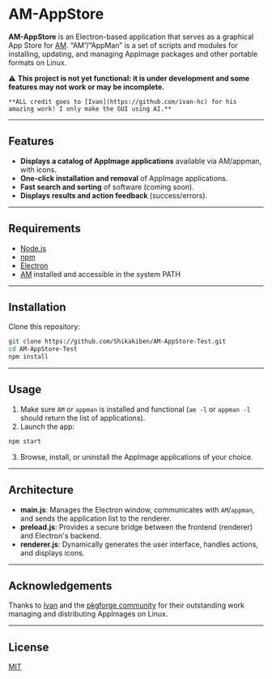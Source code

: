 # AM-AppStore
**AM-AppStore** is an Electron-based application that serves as a graphical App Store for [AM](https://github.com/ivan-hc/AM). “AM”/“AppMan” is a set of scripts and modules for installing, updating, and managing AppImage packages and other portable formats on Linux.

⚠️ **This project is not yet functional: it is under development and some features may not work or may be incomplete.**
   
    **ALL credit goes to [Ivan](https://github.com/ivan-hc) for his amazing work! I only make the GUI using AI.**
---

## Features

- **Displays a catalog of AppImage applications** available via AM/appman, with icons.
- **One-click installation and removal** of AppImage applications.
- **Fast search and sorting** of software (coming soon).
- **Displays results and action feedback** (success/errors).

---

## Requirements

- [Node.js](https://nodejs.org/)
- [npm](https://www.npmjs.com/)
- [Electron](https://www.electronjs.org/)
- [AM](https://github.com/ivan-hc/AM) installed and accessible in the system PATH

---

## Installation

Clone this repository:

```bash
git clone https://github.com/Shikakiben/AM-AppStore-Test.git
cd AM-AppStore-Test
npm install
```

---

## Usage

1. Make sure `AM` or `appman` is installed and functional (`am -l` or `appman -l` should return the list of applications).
2. Launch the app:

```bash
npm start
```

3. Browse, install, or uninstall the AppImage applications of your choice.

---

## Architecture

- **main.js**: Manages the Electron window, communicates with `AM`/`appman`, and sends the application list to the renderer.
- **preload.js**: Provides a secure bridge between the frontend (renderer) and Electron's backend.
- **renderer.js**: Dynamically generates the user interface, handles actions, and displays icons.

---

## Acknowledgements

Thanks to [Ivan](https://github.com/ivan-hc) and the [pkgforge community](https://github.com/pkgforge-dev) for their outstanding work managing and distributing AppImages on Linux.

---

## License

[MIT](./LICENSE)
